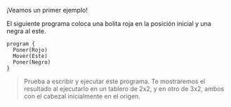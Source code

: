 ¡Veamos un primer ejemplo!

El siguiente programa coloca una bolita roja en la posición inicial y una negra al este.

```gobstones
program {
  Poner(Rojo)
  Mover(Este)
  Poner(Negro)
}
```

> Prueba a escribir y ejecutar este programa. Te mostraremos el resultado al ejecutarlo en un tablero de 2x2, y en otro de 3x2, ambos con el cabezal inicialmente en el origen.